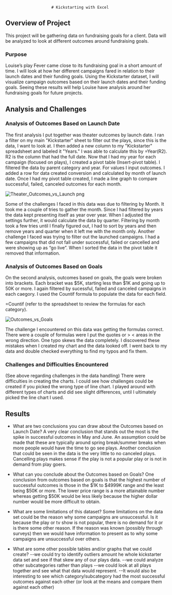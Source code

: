                         # Kickstarting with Excel

## Overview of Project
   This project will be gathering data on fundraising goals for a client. Data will be analyzed to look at different outcomes around fundraising goals.

### Purpose
Louise’s play Fever came close to its fundraising goal in a short amount of time. I will look at how her different campaigns fared in relation to their launch dates and their funding goals. Using the Kickstarter dataset, I will visualize campaign outcomes based on their launch dates and their funding goals. Seeing these results will help Louise have analysis around her fundraising goals for future projects.

## Analysis and Challenges
### Analysis of Outcomes Based on Launch Date
The first analysis I put together was theater outcomes by launch date. I ran a filter on my main "Kickstarter" sheet to filter out the plays, since this is the data, I want to look at. I then added a new column to my "Kickstarter" spreadsheet and labeled it "Years." I was able to calculate this by =Year(R2). R2 is the column that had the full date. Now that I had my year for each campaign (focused on plays), I created a pivot table (Insert-pivot table). I filtered the data by parent category and year. For values I input outcomes. I added a row for data created conversion and calculated by month of launch date. Once I had my pivot table created, I made a line graph to compare successful, failed, canceled outcomes for each month.

![Theater_Outcomes_vs_Launch png](https://user-images.githubusercontent.com/106719954/175836488-a85c9ab7-c533-4dd1-b554-7d945fc7e1ae.png)



Some of the challenges I faced in this data was due to filtering by Month. It took me a couple of tries to gather the month. Since I had filtered by years the data kept presenting itself as year over year. When I adjusted the settings further, it would calculate the data by quarter. Filtering by month took a few tries until I finally figured out, I had to sort by years and then remove years and quarter when it left me with the month only. Another challenge I faced was trying to filter out the launched campaigns. I had a few campaigns that did not fall under successful, failed or cancelled and were showing up as “go live”. When I sorted the data in the pivot table it removed that information.

### Analysis of Outcomes Based on Goals

On the second analysis, outcomes based on goals, the goals were broken into brackets. Each bracket was $5K, starting less than $1K and going up to 50K or more. I again filtered by sucessful, failed and canceled campaigns in each caegory. I used the Countif formula to populate the data for each field.

=Countif (refer to the spreadsheet to review the formulas for each category).

![Outcomes_vs_Goals](https://user-images.githubusercontent.com/106719954/175836445-2372677d-7d58-4bad-8424-4c9aab1cd5f5.png)


The challenge I encountered on this data was getting the formulas correct. There were a couple of formulas were I put the quotes or > < areas in the wrong direction. One typo skews the data completely. I discovered these mistakes when I created my chart and the data looked off. I went back to my data and double checked everything to find my typos and fix them.



### Challenges and Difficulties Encountered
(See above regarding challenges in the data handling) There were difficulties in creating the charts. I could see how challenges could be created if you picked the wrong type of line chart. I played around with different types of charts and did see slight differences, until I ultimately picked the line chart I used.

## Results

- What are two conclusions you can draw about the Outcomes based on Launch Date?
A very clear conclusion that stands out the most is the spike in successful outcomes in May and June. An assumption could be made that these are typically around spring break/summer breaks when more people would have the time to go see plays. Another conclusion that could be seen in the data is the very little to no canceled plays. Cancelling plays makes sense if the play is not a popular play or is not in demand from play goers.

- What can you conclude about the Outcomes based on Goals?
One conclusion from outcomes based on goals is that the highest number of successful outcomes is those in the $1K to $4999K range and the least being $50K or more. The lower price range is a more attainable number whereas getting $50K would be less likely because the higher dollar number would be more difficult to obtain.


- What are some limitations of this dataset?
Some limitations on the data set could be the reason why some campaigns are unsuccessful. Is it because the play or tv show is not popular, there is no demand for it or is there some other reason. If the reason was known (possibly through surveys) then we would have information to present as to why some campaigns are unsuccessful over others.

- What are some other possible tables and/or graphs that we could create?
--we could try to identify outliers amount he whole kickstarter data set and see if that skew any of our plays data.
--we could analyze other subcategories rather than plays
--we could look at all plays together and see what that data would represent. 
--It would also be interesting to see which category/subcategory had the most successful outcomes against each other (or look at the means and compare them against each other)


